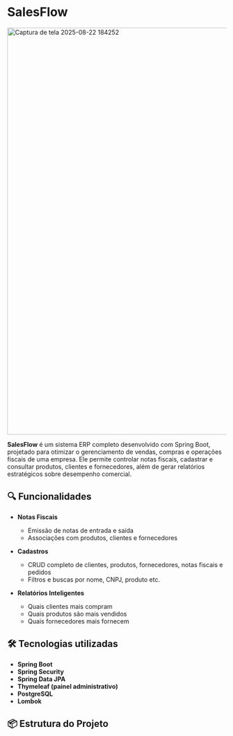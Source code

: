 # SalesFlow
<img width="1915" height="937" alt="Captura de tela 2025-08-22 184252" src="https://github.com/user-attachments/assets/3440b93b-a618-4a78-9a64-3747e30243f3" />

**SalesFlow** é um sistema ERP completo desenvolvido com Spring Boot, projetado para otimizar o gerenciamento de vendas, compras e operações fiscais de uma empresa. Ele permite controlar notas fiscais, cadastrar e consultar produtos, clientes e fornecedores, além de gerar relatórios estratégicos sobre desempenho comercial.

## 🔍 Funcionalidades

- **Notas Fiscais**
  - Emissão de notas de entrada e saída
  - Associações com produtos, clientes e fornecedores

- **Cadastros**
  - CRUD completo de clientes, produtos, fornecedores, notas fiscais e pedidos
  - Filtros e buscas por nome, CNPJ, produto etc.

- **Relatórios Inteligentes**
  - Quais clientes mais compram
  - Quais produtos são mais vendidos
  - Quais fornecedores mais fornecem

## 🛠️ Tecnologias utilizadas

- **Spring Boot**
- **Spring Security**
- **Spring Data JPA**
- **Thymeleaf (painel administrativo)**
- **PostgreSQL**
- **Lombok**

## 📦 Estrutura do Projeto
